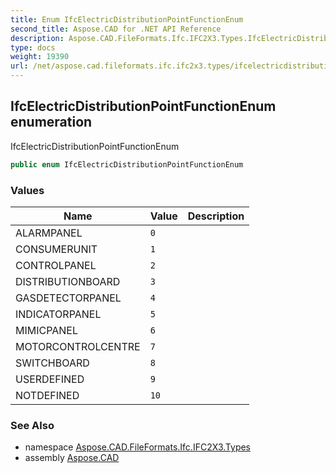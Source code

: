 ```yaml
---
title: Enum IfcElectricDistributionPointFunctionEnum
second_title: Aspose.CAD for .NET API Reference
description: Aspose.CAD.FileFormats.Ifc.IFC2X3.Types.IfcElectricDistributionPointFunctionEnum enum. IfcElectricDistributionPointFunctionEnum
type: docs
weight: 19390
url: /net/aspose.cad.fileformats.ifc.ifc2x3.types/ifcelectricdistributionpointfunctionenum/
---
```

## IfcElectricDistributionPointFunctionEnum enumeration

IfcElectricDistributionPointFunctionEnum

```csharp
public enum IfcElectricDistributionPointFunctionEnum
```

### Values

| Name | Value | Description |
| --- | --- | --- |
| ALARMPANEL | `0` |  |
| CONSUMERUNIT | `1` |  |
| CONTROLPANEL | `2` |  |
| DISTRIBUTIONBOARD | `3` |  |
| GASDETECTORPANEL | `4` |  |
| INDICATORPANEL | `5` |  |
| MIMICPANEL | `6` |  |
| MOTORCONTROLCENTRE | `7` |  |
| SWITCHBOARD | `8` |  |
| USERDEFINED | `9` |  |
| NOTDEFINED | `10` |  |

### See Also

* namespace [Aspose.CAD.FileFormats.Ifc.IFC2X3.Types](../../aspose.cad.fileformats.ifc.ifc2x3.types/)
* assembly [Aspose.CAD](../../)


